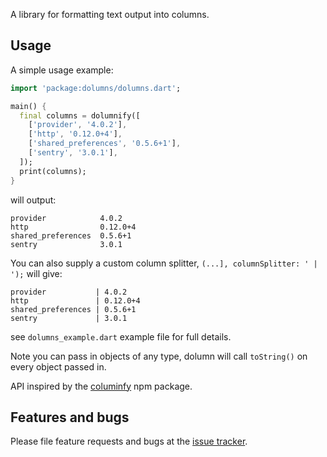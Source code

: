 A library for formatting text output into columns.


## Usage

A simple usage example:

```dart
import 'package:dolumns/dolumns.dart';

main() {
  final columns = dolumnify([
    ['provider', '4.0.2'],
    ['http', '0.12.0+4'],
    ['shared_preferences', '0.5.6+1'],
    ['sentry', '3.0.1'],
  ]);
  print(columns);
}
```

will output:
```
provider            4.0.2   
http                0.12.0+4
shared_preferences  0.5.6+1 
sentry              3.0.1   
```

You can also supply a custom column splitter, `(...], columnSplitter: ' | ');` will give:

```
provider           | 4.0.2   
http               | 0.12.0+4
shared_preferences | 0.5.6+1 
sentry             | 3.0.1 
```

see `dolumns_example.dart` example file for full details.


Note you can pass in objects of any type, dolumn will call `toString()` on every object passed in.

API inspired by the [columinfy](https://github.com/timoxley/columnify) npm package.

## Features and bugs

Please file feature requests and bugs at the [issue tracker][tracker].

[tracker]: http://github.com/maks/dolumns/issues
